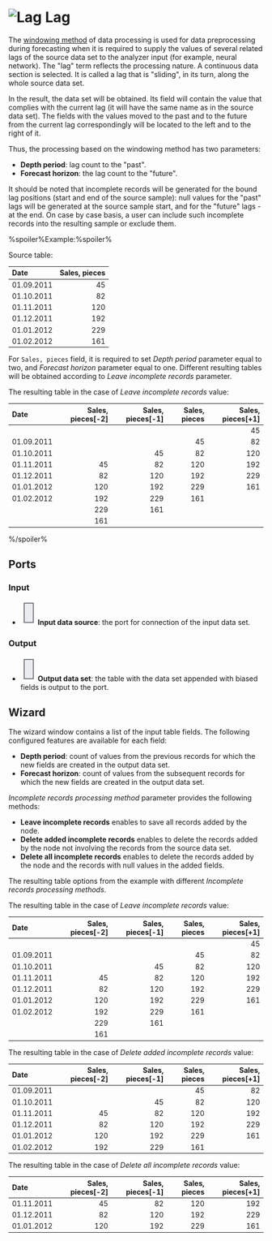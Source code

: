 # ![Lag](../../images/icons/components/sliding-window_default.svg) Lag

The [windowing method](https://wiki.loginom.ru/articles/windowing-method.html) of data processing is used for data preprocessing during forecasting when it is required to supply the values of several related lags of the source data set to the analyzer input (for example, neural network). The "lag" term reflects the processing nature. A continuous data section is selected. It is called a lag that is "sliding", in its turn, along the whole source data set.

In the result, the data set will be obtained. Its field will contain the value that complies with the current lag (it will have the same name as in the source data set). The fields with the values moved to the past and to the future from the current lag correspondingly will be located to the left and to the right of it.

Thus, the processing based on the windowing method has two parameters:

* **Depth period**: lag count to the "past".
* **Forecast horizon**: the lag count to the "future".

It should be noted that incomplete records will be generated for the bound lag positions (start and end of the source sample): null values for the "past" lags will be generated at the source sample start, and for the "future" lags - at the end. On case by case basis, a user can include such incomplete records into the resulting sample or exclude them.

%spoiler%Example:%spoiler%

Source table:

| Date | Sales, pieces |
| :--- | -----------: |
| 01.09.2011 | 45 |
| 01.10.2011 | 82 |
| 01.11.2011 | 120 |
| 01.12.2011 | 192 |
| 01.01.2012 | 229 |
| 01.02.2012 | 161 |

For `Sales, pieces` field, it is required to set *Depth period* parameter equal to two, and *Forecast horizon* parameter equal to one. Different resulting tables will be obtained according to *Leave incomplete records* parameter.

The resulting table in the case of *Leave incomplete records* value:

| Date | Sales, pieces[-2] | Sales, pieces[-1] | Sales, pieces | Sales, pieces[+1] |
| :--- | ---------------: | ---------------: | -----------: | ---------------: |
| | | | | 45 |
| 01.09.2011 | | | 45 | 82 |
| 01.10.2011 | | 45 | 82 | 120 |
| 01.11.2011 | 45 | 82 | 120 | 192 |
| 01.12.2011 | 82 | 120 | 192 | 229 |
| 01.01.2012 | 120 | 192 | 229 | 161 |
| 01.02.2012 | 192 | 229 | 161 | |
| | 229 | 161 | | |
| | 161 | | | &nbsp; |

%/spoiler%

## Ports

### Input

* ![Input data source](../../images/icons/app/node/ports/inputs/table_inactive.svg) **Input data source**: the port for connection of the input data set.

### Output

* ![Output data source](../../images/icons/app/node/ports/inputs/table_inactive.svg) **Output data set**: the table with the data set appended with biased fields is output to the port.

## Wizard

The wizard window contains a list of the input table fields. The following configured features are available for each field:

* **Depth period**: count of values from the previous records for which the new fields are created in the output data set.
* **Forecast horizon**: count of values from the subsequent records for which the new fields are created in the output data set.

*Incomplete records processing method* parameter provides the following methods:

* **Leave incomplete records** enables to save all records added by the node.
* **Delete added incomplete records** enables to delete the records added by the node not involving the records from the source data set.
* **Delete all incomplete records** enables to delete the records added by the node and the records with null values in the added fields.

The resulting table options from the example with different *Incomplete records processing methods*.

The resulting table in the case of *Leave incomplete records* value:

| Date | Sales, pieces[-2] | Sales, pieces[-1] | Sales, pieces | Sales, pieces[+1] |
| :--- | ---------------: | ---------------: | -----------: | ---------------: |
| | | | | 45 |
| 01.09.2011 | | | 45 | 82 |
| 01.10.2011 | | 45 | 82 | 120 |
| 01.11.2011 | 45 | 82 | 120 | 192 |
| 01.12.2011 | 82 | 120 | 192 | 229 |
| 01.01.2012 | 120 | 192 | 229 | 161 |
| 01.02.2012 | 192 | 229 | 161 | |
| | 229 | 161 | | |
| | 161 | | | &nbsp; |

The resulting table in the case of *Delete added incomplete records* value:

| Date | Sales, pieces[-2] | Sales, pieces[-1] | Sales, pieces | Sales, pieces[+1] |
| :--- | ---------------: | ---------------: | -----------: | ---------------: |
| 01.09.2011 | | | 45 | 82 |
| 01.10.2011 | | 45 | 82 | 120 |
| 01.11.2011 | 45 | 82 | 120 | 192 |
| 01.12.2011 | 82 | 120 | 192 | 229 |
| 01.01.2012 | 120 | 192 | 229 | 161 |
| 01.02.2012 | 192 | 229 | 161 | &nbsp; |

The resulting table in the case of *Delete all incomplete records* value:

| Date | Sales, pieces[-2] | Sales, pieces[-1] | Sales, pieces | Sales, pieces[+1] |
| :--- | ---------------: | ---------------: | -----------: | ---------------: |
| 01.11.2011 | 45 | 82 | 120 | 192 |
| 01.12.2011 | 82 | 120 | 192 | 229 |
| 01.01.2012 | 120 | 192 | 229 | 161 |
